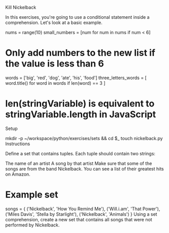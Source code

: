 Kill Nickelback

In this exercises, you're going to use a conditional statement inside a comprehension. Let's look at a basic example.

nums = range(10)
small_numbers = [num for num in nums if num < 6]
# Only add numbers to the new list if the value is less than 6

words = ['big', 'red', 'dog', 'ate', 'his', 'food']
three_letters_words = [ word.title() for word in words if len(word) == 3 ]
# len(stringVariable) is equivalent to stringVariable.length in JavaScript
Setup

mkdir -p ~/workspace/python/exercises/sets && cd $_
touch nickelback.py
Instructions

Define a set that contains tuples. Each tuple should contain two strings:

The name of an artist
A song by that artist
Make sure that some of the songs are from the band Nickelback. You can see a list of their greatest hits on Amazon.

# Example set
songs = {
    ('Nickelback', 'How You Remind Me'), 
    ('Will.i.am', 'That Power'),
    ('Miles Davis', 'Stella by Starlight'),
    ('Nickelback', 'Animals')
}
Using a set comprehension, create a new set that contains all songs that were not performed by Nickelback.